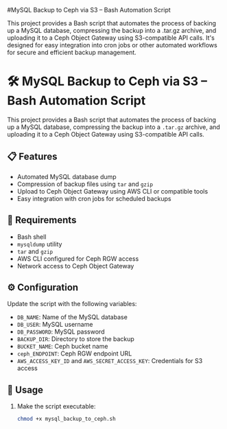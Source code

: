 #MySQL Backup to Ceph via S3 – Bash Automation Script

This project provides a Bash script that automates the process of backing up a MySQL database, compressing the backup into a .tar.gz archive, and uploading it to a Ceph Object Gateway using S3-compatible API calls. It's designed for easy integration into cron jobs or other automated workflows for secure and efficient backup management.

# 🛠️ MySQL Backup to Ceph via S3 – Bash Automation Script

This project provides a Bash script that automates the process of backing up a MySQL database, compressing the backup into a `.tar.gz` archive, and uploading it to a Ceph Object Gateway using S3-compatible API calls.

## 📋 Features

- Automated MySQL database dump
- Compression of backup files using `tar` and `gzip`
- Upload to Ceph Object Gateway using AWS CLI or compatible tools
- Easy integration with cron jobs for scheduled backups

## 🚀 Requirements

- Bash shell
- `mysqldump` utility
- `tar` and `gzip`
- AWS CLI configured for Ceph RGW access
- Network access to Ceph Object Gateway

## ⚙️ Configuration

Update the script with the following variables:

- `DB_NAME`: Name of the MySQL database
- `DB_USER`: MySQL username
- `DB_PASSWORD`: MySQL password
- `BACKUP_DIR`: Directory to store the backup
- `BUCKET_NAME`: Ceph bucket name
- `ceph_ENDPOINT`: Ceph RGW endpoint URL
- `AWS_ACCESS_KEY_ID` and `AWS_SECRET_ACCESS_KEY`: Credentials for S3 access

## 🧪 Usage

1. Make the script executable:

   ```bash
   chmod +x mysql_backup_to_ceph.sh
   ```
